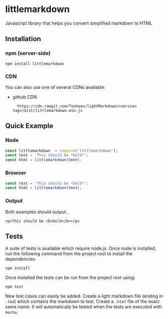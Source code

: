 # littlemarkdown

Javascript library that helps you convert simplified markdown to HTML

## Installation

### npm (server-side)

    npm install littlemarkdown

### CDN

You can also use one of several CDNs available:

* github CDN

        https://cdn.rawgit.com/Tonkean/lightMarkdown/<version tag>/dist/littlemarkdown.min.js

## Quick Example

### Node

```js
const littlemarkdown  = require('littlemarkdown');
const text = 'This should be *bold*';
const html = littlemarkdown(text);
```

### Browser

```js
const text = 'This should be *bold*';
const html = littlemarkdown(text);
```

### Output 

Both examples should output...

    <p>This should be <b>bold</b></p>
    
## Tests

A suite of tests is available which require node.js.  Once node is installed, run the following command from the project root to install the dependencies:

    npm install

Once installed the tests can be run from the project root using:

    npm test

New test cases can easily be added.  Create a light markdown file (ending in `.lmd`) which contains the markdown to test.  Create a `.html` file of the exact same name.  It will automatically be tested when the tests are executed with `mocha`.

